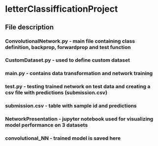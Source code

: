 # letterClassifficationProject

## File description

### ConvolutionalNetwork.py - main file containing class definition, backprop, forwardprop and test function
### CustomDataset.py - used to define custom dataset
### main.py - contains data transformation and network training
### test.py - testing trained network on test data and creating a csv file with predictions (submission.csv)
### submission.csv - table with sample id and predictions
### NetworkPresentation - jupyter notebook used for visualizing model performance on 3 datasets
### convolutional_NN - trained model is saved here
